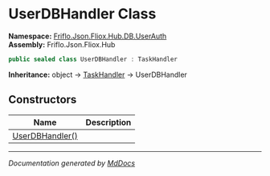 ﻿<!--  
  <auto-generated>   
    The contents of this file were generated by a tool.  
    Changes to this file may be list if the file is regenerated  
  </auto-generated>   
-->

# UserDBHandler Class

**Namespace:** [Friflo.Json.Fliox.Hub.DB.UserAuth](../index.md)  
**Assembly:** Friflo.Json.Fliox.Hub

```csharp
public sealed class UserDBHandler : TaskHandler
```

**Inheritance:** object → [TaskHandler](../../../Host/TaskHandler/index.md) → UserDBHandler

## Constructors

| Name                                     | Description |
| ---------------------------------------- | ----------- |
| [UserDBHandler()](constructors/index.md) |             |

___

*Documentation generated by [MdDocs](https://github.com/ap0llo/mddocs)*
